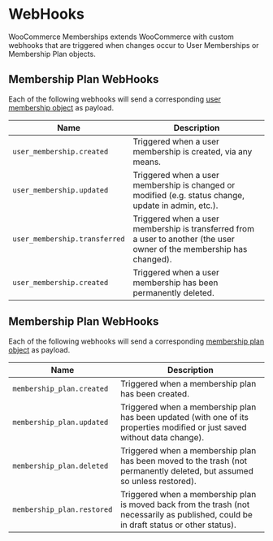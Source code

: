 # WebHooks

WooCommerce Memberships extends WooCommerce with custom webhooks that are triggered when changes occur to User Memberships or Membership Plan objects.

## Membership Plan WebHooks

Each of the following webhooks will send a corresponding [user membership object](/woocommerce-memberships-rest-api-docs#the-user-membership) as payload.

Name                          | Description
----------------------------- | ---------------------------------
`user_membership.created`     | Triggered when a user membership is created, via any means.
`user_membership.updated`     | Triggered when a user membership is changed or modified (e.g. status change, update in admin, etc.).
`user_membership.transferred` | Triggered when a user membership is transferred from a user to another (the user owner of the membership has changed).
`user_membership.created`     | Triggered when a user membership has been permanently deleted.

## Membership Plan WebHooks

Each of the following webhooks will send a corresponding [membership plan object](/woocommerce-memberships-rest-api-docs#the-membership-plan) as payload.

Name                          | Description
----------------------------- | ---------------------------------
`membership_plan.created`     | Triggered when a membership plan has been created.
`membership_plan.updated`     | Triggered when a membership plan has been updated (with one of its properties modified or just saved without data change).
`membership_plan.deleted`     | Triggered when a membership plan has been moved to the trash (not permanently deleted, but assumed so unless restored).
`membership_plan.restored`    | Triggered when a membership plan is moved back from the trash (not necessarily as published, could be in draft status or other status).
